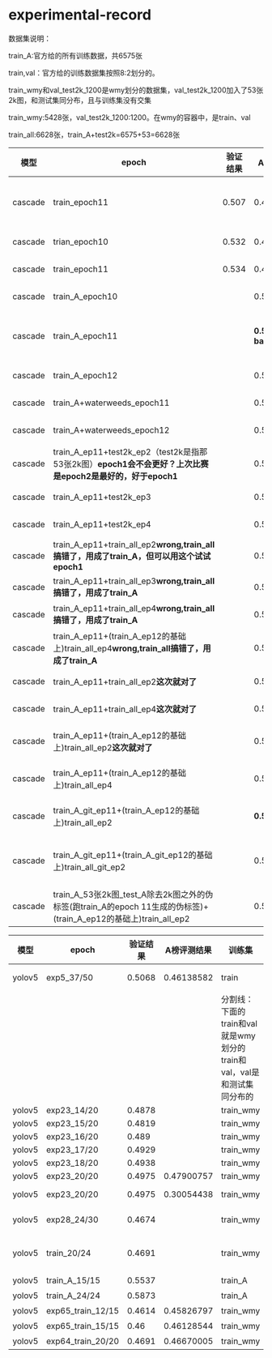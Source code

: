 # experimental-record
数据集说明：

train_A:官方给的所有训练数据，共6575张

train,val：官方给的训练数据集按照8:2划分的。

train_wmy和val_test2k_1200是wmy划分的数据集，val_test2k_1200加入了53张2k图，和测试集同分布，且与训练集没有交集

train_wmy:5428张，val_test2k_1200:1200。在wmy的容器中，是train、val

train_all:6628张，train_A+test2k=6575+53=6628张

|模型|epoch |验证结果|A榜评测结果|训练集|验证集|备注|
|----|-----|---------|-----------------|------|----|---|
|cascade|train_epoch11|0.507|0.49029607|train_wmy|val_test2k_1200|epoch 11,训练集和验证集不相交，验证集是wmy按照A榜测试集的分布划分出来的|
|cascade|trian_epoch10|0.532|0.49245347|train|val|使用的是8:2划分的训练集和验证集|
|cascade|train_epoch11|0.534|0.49264280|train|val|使用的是8:2划分的训练集和验证集|
|cascade|train_A_epoch10||0.50237704|train_A|未验证，直接提交测试|
|cascade|train_A_epoch11||**0.50403275-baseline**|train_A|**未验证，直接提交测试，因为验证集也包括在训练数据中。**|**目前epoch11是cascade跑trian_A精度最高的**|
|cascade|train_A_epoch12||0.50280786|train_A|未验证，直接提交测试|
|cascade|train_A+waterweeds_epoch11||0.50232164|train_A+waterweeds|未验证，直接提交测试||**trian_A中加了水草后，下降0.17个点**|
|cascade|train_A+waterweeds_epoch12||0.50188082|train_A+waterweeds|未验证，直接提交测试|||
|cascade|train_A_ep11+test2k_ep2（test2k是指那53张2k图）**epoch1会不会更好？上次比赛是epoch2是最好的，好于epoch1**||0.51166442|train_A_ep11+test2k_ep2|未验证，直接提交测试|**目前train_A_ep11+test2k_ep2是使用专家模型精度最高的**|
|cascade|train_A_ep11+test2k_ep3||0.51089619|train_A_ep11+test2k_ep3|未验证，直接提交测试|专家模型，跑test，epoch2好于epoch3|
|cascade|train_A_ep11+test2k_ep4||0.50999959|train_A_ep11+test2k_ep4|未验证，直接提交测试|专家模型，跑test，epoch2好于epoch4|
|cascade|train_A_ep11+train_all_ep2**wrong,train_all搞错了，用成了train_A，但可以用这个试试epoch1**||0.50315864|train_A_ep11+train_all_ep2|未验证，直接提交测试||
|cascade|train_A_ep11+train_all_ep3**wrong,train_all搞错了，用成了train_A**||0.50127408|train_A_ep11+train_all_ep3|未验证，直接提交测试||
|cascade|train_A_ep11+train_all_ep4**wrong,train_all搞错了，用成了train_A**||0.50163681|train_A_ep11+train_all_ep4|未验证，直接提交测试||
|cascade|train_A_ep11+(train_A_ep12的基础上)train_all_ep4**wrong,train_all搞错了，用成了train_A**||0.50278302|train_A_ep12+train_all_ep4|未验证，直接提交测试||
|cascade|train_A_ep11+train_all_ep2**这次就对了**||0.51209783|train_A_ep11+train_all_ep2|未验证，直接提交测试||
|cascade|train_A_ep11+train_all_ep4**这次就对了**||0.51355203|train_A_ep11+train_all_ep4|未验证，直接提交测试||
|cascade|train_A_ep11+(train_A_ep12的基础上)train_all_ep2**这次就对了**||0.51382223|train_A_ep11+(train_A_ep12的基础上)train_all_ep4|未验证，直接提交测试|**专家模型，跑train_all优于只跑53张2k图,提升%**|
|cascade|train_A_ep11+(train_A_ep12的基础上)train_all_ep4||0.51281013|train_A_git_ep11+(train_A_ep12的基础上)train_all_ep4||||
|cascade|train_A_git_ep11+(train_A_ep12的基础上)train_all_ep2||**0.51574178**|train_A_git_ep11+(train_A_ep12的基础上)train_all_ep2||||
|cascade|train_A_git_ep11+(train_A_git_ep12的基础上)train_all_git_ep2||0.51258398|||第12个epoch可能不是最好的选择，还训了从第11个epoch出发的，没有加DCN的，可以用这一个冲一冲|
|cascade|train_A_53张2k图_test_A除去2k图之外的伪标签(跑train_A的epoch 11生成的伪标签)+(train_A_ep12的基础上)train_all_ep2||0.50987907|||**伪标签没有作用，反而掉点**|

|模型|epoch |验证结果|A榜评测结果|训练集|验证集|备注|
|----|-----|---------|-----------------|------|----|---|
|yolov5|exp5_37/50|0.5068|0.46138582|train|val|1.使用的是8:2划分的训练集和验证集；2.train size:640,val size:640,test size:896，并使用了TTA|
|||||分割线：下面的train和val就是wmy划分的train和val，val是和测试集同分布的
|yolov5|exp23_14/20|0.4878||train_wmy|val_test2k_1200|train size:2048,val size:2048|
|yolov5|exp23_15/20|0.4819||train_wmy|val_test2k_1200|train size:2048,val size:2048|
|yolov5|exp23_16/20|0.489||train_wmy|val_test2k_1200|train size:2048,val size:2048|
|yolov5|exp23_17/20|0.4929||train_wmy|val_test2k_1200|train size:2048,val size:2048|
|yolov5|exp23_18/20|0.4938||train_wmy|val_test2k_1200|train size:2048,val size:2048|
|yolov5|exp23_20/20|0.4975|0.47900757|train_wmy|val_test2k_1200|train size:2048,val size:2048,test size:2656,TTA|
|yolov5|exp23_20/20|0.4975|0.30054438|train_wmy|val_test2k_1200|train size:2048,val size:2048,test size:2656,TTA,iou_thres=0.94,agnostic_nms=True|
|yolov5|exp28_24/30|0.4674||train_wmy|val_test2k_1200|train 640 val 640 batch_size 2 worker 2(原写的8，但跑的时候是2),共跑了9.137个小时 17min/epoch|
|yolov5|train_20/24|0.4691||train_wmy|val_test2k_1200|**结论:20个epoch是最合适的；3卡和4卡的训练速度更快** train 640 val 640 batch_size 8,在4卡上，共跑了5.65个小时|
|yolov5|train_A_15/15|0.5537||train_A|val_test2k_1200|15epoch欠拟合，在2卡上跑了1.34h|
|yolov5|train_A_24/24|0.5873||train_A|val_test2k_1200|24epoch应该是过拟合，在3卡上跑了5.63h|
|yolov5|exp65_train_12/15|0.4614|0.45826797|train_wmy|val_test2k_1200|12epoch并不是最佳epoch,欠拟合|
|yolov5|exp65_train_15/15|0.46|0.46128544|train_wmy|val_test2k_1200|15epoch也不是最佳epoch,欠拟合|
|yolov5|exp64_train_20/20|0.4691|0.46670005|train_wmy|val_test2k_1200|20epoch应该是yolo最佳epoch|

